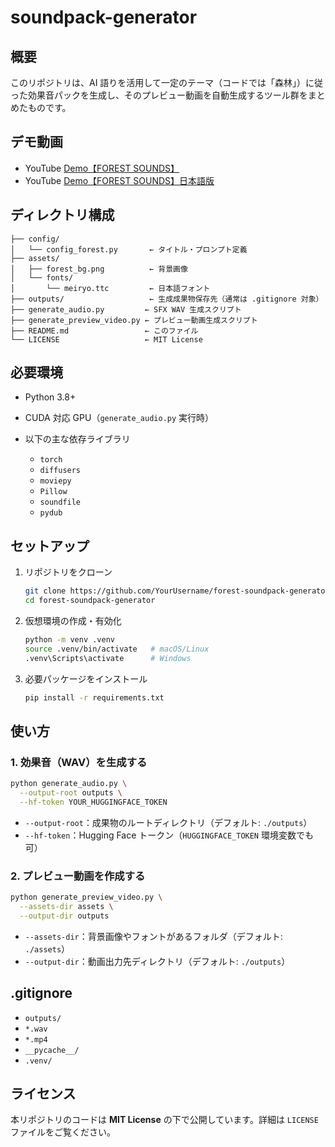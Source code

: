 # soundpack-generator

## 概要

このリポジトリは、AI 語りを活用して一定のテーマ（コードでは「森林」）に従った効果音パックを生成し、そのプレビュー動画を自動生成するツール群をまとめたものです。

## デモ動画

* YouTube [Demo【FOREST SOUNDS】](https://www.youtube.com/watch?v=qlhQRn4cVPc)
* YouTube [Demo【FOREST SOUNDS】日本語版](https://www.youtube.com/watch?v=msS2McuqIUo)


## ディレクトリ構成

```
├── config/
│   └── config_forest.py       ← タイトル・プロンプト定義
├── assets/
│   ├── forest_bg.png          ← 背景画像
│   └── fonts/
│       └── meiryo.ttc         ← 日本語フォント
├── outputs/                   ← 生成成果物保存先（通常は .gitignore 対象）
├── generate_audio.py         ← SFX WAV 生成スクリプト
├── generate_preview_video.py ← プレビュー動画生成スクリプト
├── README.md                 ← このファイル
└── LICENSE                   ← MIT License
```

## 必要環境

* Python 3.8+
* CUDA 対応 GPU（`generate_audio.py` 実行時）
* 以下の主な依存ライブラリ

  * `torch`
  * `diffusers`
  * `moviepy`
  * `Pillow`
  * `soundfile`
  * `pydub`

## セットアップ

1. リポジトリをクローン

   ```bash
   git clone https://github.com/YourUsername/forest-soundpack-generator.git
   cd forest-soundpack-generator
   ```
2. 仮想環境の作成・有効化

   ```bash
   python -m venv .venv
   source .venv/bin/activate   # macOS/Linux
   .venv\Scripts\activate      # Windows
   ```
3. 必要パッケージをインストール

   ```bash
   pip install -r requirements.txt
   ```

## 使い方

### 1. 効果音（WAV）を生成する

```bash
python generate_audio.py \
  --output-root outputs \
  --hf-token YOUR_HUGGINGFACE_TOKEN
```

* `--output-root`：成果物のルートディレクトリ（デフォルト: `./outputs`）
* `--hf-token`：Hugging Face トークン（`HUGGINGFACE_TOKEN` 環境変数でも可）

### 2. プレビュー動画を作成する

```bash
python generate_preview_video.py \
  --assets-dir assets \
  --output-dir outputs
```

* `--assets-dir`：背景画像やフォントがあるフォルダ（デフォルト: `./assets`）
* `--output-dir`：動画出力先ディレクトリ（デフォルト: `./outputs`）

## .gitignore

* `outputs/`
* `*.wav`
* `*.mp4`
* `__pycache__/`
* `.venv/`

## ライセンス

本リポジトリのコードは **MIT License** の下で公開しています。詳細は `LICENSE` ファイルをご覧ください。
